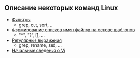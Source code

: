 ## Описание некоторых команд Linux

* [Фильтры](https://github.com/Koljasha/Linux/blob/master/lessons/Filters.md)
  * grep, cut, sort, ...
* [Формирование списков имен файлов на основе шаблонов](https://github.com/Koljasha/Linux/blob/master/lessons/Forming%20file%20name%20lists.md)
  * "*", "?", [], ...
* [Регулярные выражения](https://github.com/Koljasha/Linux/blob/master/lessons/Regular%20expressions.md)
  * grep, rename, sed, ...
* [Начальные сведения о Vi](https://github.com/Koljasha/Linux/blob/master/lessons/Vi.md)
